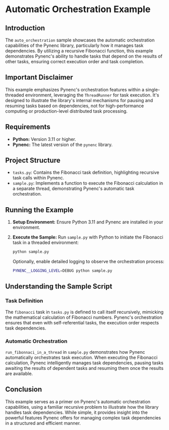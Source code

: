 # Automatic Orchestration Example

## Introduction

The `auto_orchestration` sample showcases the automatic orchestration capabilities of the Pynenc library, particularly how it manages task dependencies. By utilizing a recursive Fibonacci function, this example demonstrates Pynenc's ability to handle tasks that depend on the results of other tasks, ensuring correct execution order and task completion.

## Important Disclaimer

This example emphasizes Pynenc's orchestration features within a single-threaded environment, leveraging the `ThreadRunner` for task execution. It's designed to illustrate the library's internal mechanisms for pausing and resuming tasks based on dependencies, not for high-performance computing or production-level distributed task processing.

## Requirements

- **Python:** Version 3.11 or higher.
- **Pynenc:** The latest version of the `pynenc` library.

## Project Structure

- `tasks.py`: Contains the Fibonacci task definition, highlighting recursive task calls within Pynenc.
- `sample.py`: Implements a function to execute the Fibonacci calculation in a separate thread, demonstrating Pynenc's automatic task orchestration.

## Running the Example

1. **Setup Environment:**
   Ensure Python 3.11 and Pynenc are installed in your environment.

2. **Execute the Sample:**
   Run `sample.py` with Python to initiate the Fibonacci task in a threaded environment:
   ```bash
   python sample.py
   ```
   Optionally, enable detailed logging to observe the orchestration process:
   ```bash
   PYNENC__LOGGING_LEVEL=DEBUG python sample.py
   ```

## Understanding the Sample Script

### Task Definition

The `fibonacci` task in `tasks.py` is defined to call itself recursively, mimicking the mathematical calculation of Fibonacci numbers. Pynenc's orchestration ensures that even with self-referential tasks, the execution order respects task dependencies.

### Automatic Orchestration

`run_fibonnaci_in_a_thread` in `sample.py` demonstrates how Pynenc automatically orchestrates task execution. When executing the Fibonacci calculation, Pynenc intelligently manages task dependencies, pausing tasks awaiting the results of dependent tasks and resuming them once the results are available.

## Conclusion

This example serves as a primer on Pynenc's automatic orchestration capabilities, using a familiar recursive problem to illustrate how the library handles task dependencies. While simple, it provides insight into the powerful features Pynenc offers for managing complex task dependencies in a structured and efficient manner.
